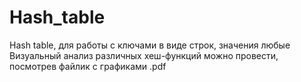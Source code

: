 # Hash_table
Hash table, для работы с ключами в виде строк, значения любые
Визуальный анализ различных хеш-функций можно провести, посмотрев файлик с графиками .pdf
